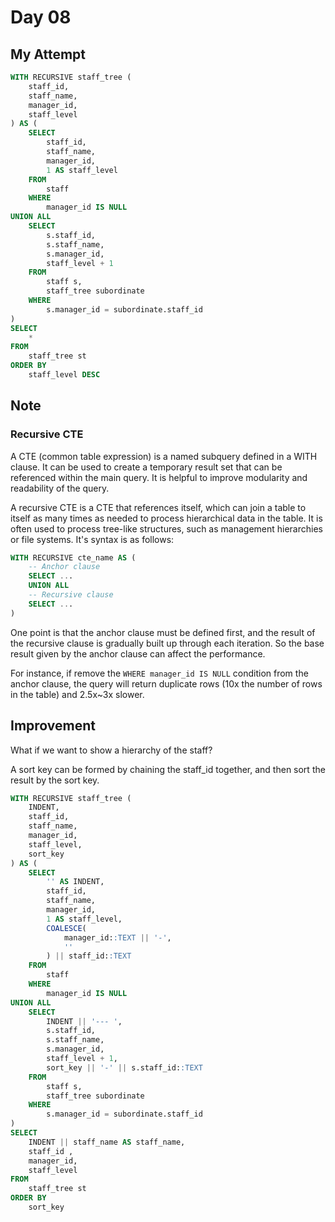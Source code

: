 # Day 08

## My Attempt

```sql
WITH RECURSIVE staff_tree (
	staff_id,
	staff_name,
	manager_id,
	staff_level
) AS (
	SELECT
		staff_id,
		staff_name,
		manager_id,
		1 AS staff_level
	FROM
		staff
	WHERE
		manager_id IS NULL
UNION ALL
	SELECT
		s.staff_id,
		s.staff_name,
		s.manager_id,
		staff_level + 1
	FROM
		staff s,
		staff_tree subordinate
	WHERE
		s.manager_id = subordinate.staff_id
)
SELECT
	*
FROM
	staff_tree st
ORDER BY
	staff_level DESC
```

## Note

### Recursive CTE

A CTE (common table expression) is a named subquery defined in a WITH clause. It can be used to create a temporary result set that can be referenced within the main query. It is helpful to improve modularity and readability of the query.

A recursive CTE is a CTE that references itself, which can join a table to itself as many times as needed to process hierarchical data in the table. It is often used to process tree-like structures, such as management hierarchies or file systems. It's syntax is as follows:

```sql
WITH RECURSIVE cte_name AS (
    -- Anchor clause
    SELECT ...
    UNION ALL
    -- Recursive clause
    SELECT ...
)
```

One point is that the anchor clause must be defined first, and the result of the recursive clause is gradually built up through each iteration. So the base result given by the anchor clause can affect the performance.

For instance, if remove the `WHERE manager_id IS NULL` condition from the anchor clause, the query will return duplicate rows (10x the number of rows in the table) and 2.5x~3x slower.


## Improvement

What if we want to show a hierarchy of the staff?

A sort key can be formed by chaining the staff_id together, and then sort the result by the sort key.

```sql
WITH RECURSIVE staff_tree (
	INDENT,
	staff_id,
	staff_name,
	manager_id,
	staff_level,
	sort_key
) AS (
	SELECT
		'' AS INDENT,
		staff_id,
		staff_name,
		manager_id,
		1 AS staff_level,
		COALESCE(
			manager_id::TEXT || '-',
			''
		) || staff_id::TEXT
	FROM
		staff
	WHERE
		manager_id IS NULL
UNION ALL
	SELECT
		INDENT || '--- ',
		s.staff_id,
		s.staff_name,
		s.manager_id,
		staff_level + 1,
		sort_key || '-' || s.staff_id::TEXT
	FROM
		staff s,
		staff_tree subordinate
	WHERE
		s.manager_id = subordinate.staff_id
)
SELECT
	INDENT || staff_name AS staff_name,
	staff_id ,
	manager_id,
	staff_level
FROM
	staff_tree st
ORDER BY
	sort_key
```
